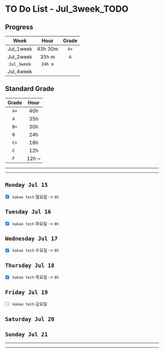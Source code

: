 # TO Do List - Jul_3week_TODO

## Progress
| Week | Hour | Grade |
|:---:|:---:|:---:|
|Jul_1week|43h 30m|`A+`|
|Jul_2week|35h m|`A`|
|`Jul_3week`|`24h m`||
|Jul_4week|||

## Standard Grade
| Grade | Hour |
|:---:|:---:|
|`A+`|40h|
|`A `|35h|
|`B+`|30h|
|`B `|24h|
|`C+`|18h|
|`C `|12h|
|`F `|12h ~|


---
---

## `Monday Jul 15`
- [x] `kakao tech` 월요일 -> `8h`


## `Tuesday Jul 16` 
- [x] `kakao tech` 화요일 -> `8h`


## `Wednesday Jul 17` 
- [x] `kakao tech` 수요일 -> `8h`


## `Thursday Jul 18`
- [x] `kakao tech` 목요일 -> `8h`


## `Friday Jul 19` 
- [ ] `kakao tech` 금요일 


## `Saturday Jul 20` 


## `Sunday Jul 21` 



---
---
<!-- ## `Algorithm` - `Do it! 알고리즘 코딩테스트 '자바 편'` -->


<!-- ## `Spring` -> `h m` -->

<!-- ## `etc.` -> `h m` -->


<br><br>

<!-- > `개인공부` : `6h 30m` -> `25h 36m` -> `22h 19m` -> -->

<br><br>

<!-- 
## `Java`
## `OPIc`
## `토익` 
-->




